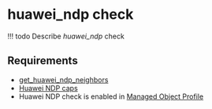 # huawei_ndp check

<!-- prettier-ignore -->
!!! todo
    Describe *huawei_ndp* check

## Requirements

* [get_huawei_ndp_neighbors](../../scripts-reference/get_huawei_ndp_neighbors.md)
* [Huawei NDP caps](../../caps-reference/huawei.md#huawei-ndp)
* Huawei NDP check is enabled in [Managed Object Profile](../../concepts/managed-object-profile/index.md)

